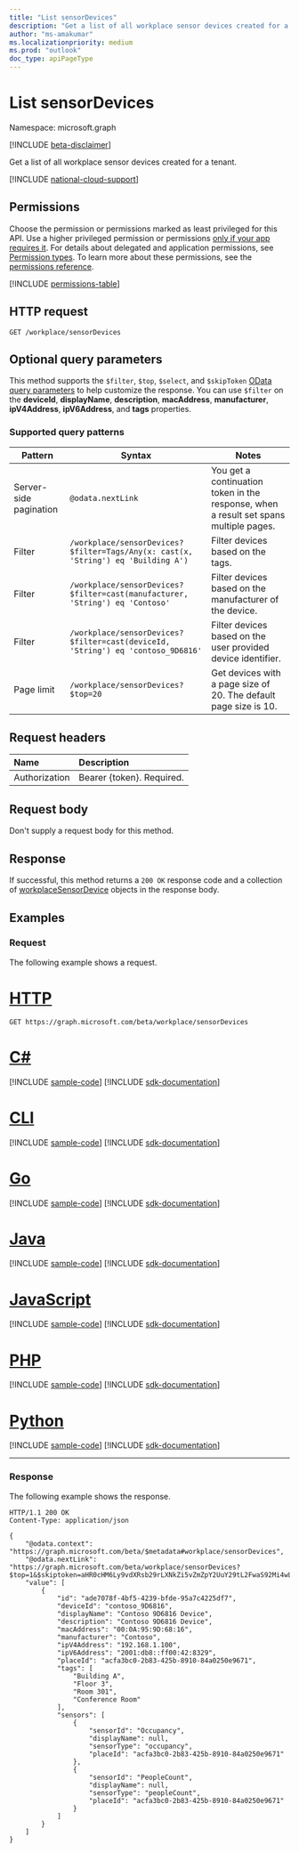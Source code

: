 ```yaml
---
title: "List sensorDevices"
description: "Get a list of all workplace sensor devices created for a tenant."
author: "ms-amakumar"
ms.localizationpriority: medium
ms.prod: "outlook"
doc_type: apiPageType
---
```


# List sensorDevices
Namespace: microsoft.graph

[!INCLUDE [beta-disclaimer](../../includes/beta-disclaimer.md)]

Get a list of all workplace sensor devices created for a tenant.

[!INCLUDE [national-cloud-support](../../includes/global-only.md)]

## Permissions
Choose the permission or permissions marked as least privileged for this API. Use a higher privileged permission or permissions [only if your app requires it](/graph/permissions-overview#best-practices-for-using-microsoft-graph-permissions). For details about delegated and application permissions, see [Permission types](/graph/permissions-overview#permission-types). To learn more about these permissions, see the [permissions reference](/graph/permissions-reference).

<!-- { "blockType": "permissions", "name": "workplace_list_sensordevices" } -->
[!INCLUDE [permissions-table](../includes/permissions/workplace-list-sensordevices-permissions.md)]

## HTTP request

<!-- {
  "blockType": "ignored"
}
-->
``` http
GET /workplace/sensorDevices
```

## Optional query parameters
This method supports the `$filter`, `$top`, `$select`, and `$skipToken` [OData query parameters](/graph/query-parameters) to help customize the response. You can use `$filter` on the **deviceId**, **displayName**, **description**, **macAddress**, **manufacturer**, **ipV4Address**, **ipV6Address**, and **tags** properties.

### Supported query patterns

| Pattern                | Syntax                                 | Notes |
| ---------------------- | -------------------------------------- | ----- |
| Server-side pagination | `@odata.nextLink`                      | You get a continuation token in the response, when a result set spans multiple pages. |
| Filter                 | `/workplace/sensorDevices?$filter=Tags/Any(x: cast(x, 'String') eq 'Building A')` | Filter devices based on the tags. |
| Filter                 | `/workplace/sensorDevices?$filter=cast(manufacturer, 'String') eq 'Contoso'` | Filter devices based on the manufacturer of the device. |
| Filter                 | `/workplace/sensorDevices?$filter=cast(deviceId, 'String') eq 'contoso_9D6816'` |  Filter devices based on the user provided device identifier.|
| Page limit             | `/workplace/sensorDevices?$top=20` | Get devices with a page size of 20. The default page size is 10. |


## Request headers
|Name|Description|
|:---|:---|
|Authorization|Bearer {token}. Required.|

## Request body
Don't supply a request body for this method.

## Response

If successful, this method returns a `200 OK` response code and a collection of [workplaceSensorDevice](../resources/workplacesensordevice.md) objects in the response body.

## Examples

### Request
The following example shows a request.
# [HTTP](#tab/http)
<!-- {
  "blockType": "request",
  "name": "list_workplacesensordevice"
}
-->
``` http
GET https://graph.microsoft.com/beta/workplace/sensorDevices
```

# [C#](#tab/csharp)
[!INCLUDE [sample-code](../includes/snippets/csharp/list-workplacesensordevice-csharp-snippets.md)]
[!INCLUDE [sdk-documentation](../includes/snippets/snippets-sdk-documentation-link.md)]

# [CLI](#tab/cli)
[!INCLUDE [sample-code](../includes/snippets/cli/list-workplacesensordevice-cli-snippets.md)]
[!INCLUDE [sdk-documentation](../includes/snippets/snippets-sdk-documentation-link.md)]

# [Go](#tab/go)
[!INCLUDE [sample-code](../includes/snippets/go/list-workplacesensordevice-go-snippets.md)]
[!INCLUDE [sdk-documentation](../includes/snippets/snippets-sdk-documentation-link.md)]

# [Java](#tab/java)
[!INCLUDE [sample-code](../includes/snippets/java/list-workplacesensordevice-java-snippets.md)]
[!INCLUDE [sdk-documentation](../includes/snippets/snippets-sdk-documentation-link.md)]

# [JavaScript](#tab/javascript)
[!INCLUDE [sample-code](../includes/snippets/javascript/list-workplacesensordevice-javascript-snippets.md)]
[!INCLUDE [sdk-documentation](../includes/snippets/snippets-sdk-documentation-link.md)]

# [PHP](#tab/php)
[!INCLUDE [sample-code](../includes/snippets/php/list-workplacesensordevice-php-snippets.md)]
[!INCLUDE [sdk-documentation](../includes/snippets/snippets-sdk-documentation-link.md)]

# [Python](#tab/python)
[!INCLUDE [sample-code](../includes/snippets/python/list-workplacesensordevice-python-snippets.md)]
[!INCLUDE [sdk-documentation](../includes/snippets/snippets-sdk-documentation-link.md)]

---

### Response
The following example shows the response.
<!-- {
  "blockType": "response",
  "truncated": true,
  "@odata.type": "Collection(microsoft.graph.workplaceSensorDevice)"
}
-->
``` http
HTTP/1.1 200 OK
Content-Type: application/json

{
    "@odata.context": "https://graph.microsoft.com/beta/$metadata#workplace/sensorDevices",
    "@odata.nextLink": "https://graph.microsoft.com/beta/workplace/sensorDevices?$top=1&$skiptoken=aHR0cHM6Ly9vdXRsb29rLXNkZi5vZmZpY2UuY29tL2FwaS92Mi4wL09yZ1BhcnRpdGlvbnMoJ0FwcDpQbGFjZXNEZXZpY2VzXzIxNmFlZThkLTNjYzgtNDJhYi1hYmU4LTM0ZGRhZTE1MWI3M0BkNzQ4NTRiNy0zZjFjLTRlM2MtYjJlYy1kOTZlMDY3ZWEwYTYnKS9DdXJyZW50Q29sbGVjdGlvbnMoJ0RldmljZXNDb2xsZWN0aW9uJykvSXRlbXM%2fJTI0dG9wPTEmJTI0c2tpcHRva2VuPU15WlJWa1pDVVZWR1FsRlZSWFpNZVRoMlRIazRka3g1T0haUFJVcENVVlZHUWxOR1RYWldNVnB1WWpBNVFrMUZkRlZTYmxKU1pHcENXV0V6UlRCa2VqQTU%3d",
    "value": [
        {
            "id": "ade7078f-4bf5-4239-bfde-95a7c4225df7",
            "deviceId": "contoso_9D6816",
            "displayName": "Contoso 9D6816 Device",
            "description": "Contoso 9D6816 Device",
            "macAddress": "00:0A:95:9D:68:16",
            "manufacturer": "Contoso",
            "ipV4Address": "192.168.1.100",
            "ipV6Address": "2001:db8::ff00:42:8329",
            "placeId": "acfa3bc0-2b83-425b-8910-84a0250e9671",
            "tags": [
                "Building A",
                "Floor 3",
                "Room 301",
                "Conference Room"
            ],
            "sensors": [
                {
                    "sensorId": "Occupancy",
                    "displayName": null,
                    "sensorType": "occupancy",
                    "placeId": "acfa3bc0-2b83-425b-8910-84a0250e9671"
                },
                {
                    "sensorId": "PeopleCount",
                    "displayName": null,
                    "sensorType": "peopleCount",
                    "placeId": "acfa3bc0-2b83-425b-8910-84a0250e9671"
                }
            ]
        }
    ]
}
```

